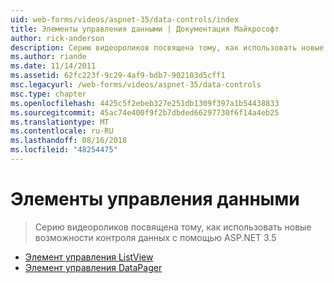 ```yaml
---
uid: web-forms/videos/aspnet-35/data-controls/index
title: Элементы управления данными | Документация Майкрософт
author: rick-anderson
description: Серию видеороликов посвящена тому, как использовать новые возможности контроля данных с помощью ASP.NET 3.5
ms.author: riande
ms.date: 11/14/2011
ms.assetid: 62fc223f-9c29-4af9-bdb7-902103d5cff1
msc.legacyurl: /web-forms/videos/aspnet-35/data-controls
msc.type: chapter
ms.openlocfilehash: 4425c5f2ebeb327e251db1309f397a1b54438833
ms.sourcegitcommit: 45ac74e400f9f2b7dbded66297730f6f14a4eb25
ms.translationtype: MT
ms.contentlocale: ru-RU
ms.lasthandoff: 08/16/2018
ms.locfileid: "48254475"
---
```

<a name="data-controls"></a>Элементы управления данными
====================
> Серию видеороликов посвящена тому, как использовать новые возможности контроля данных с помощью ASP.NET 3.5


- [Элемент управления ListView](the-listview-control.md)
- [Элемент управления DataPager](the-datapager-control.md)
